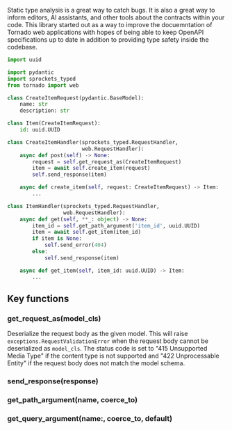 Static type analysis is a great way to catch bugs. It is also a great way to inform editors, AI assistants, and other
tools about the contracts within your code. This library started out as a way to improve the docuemntation of Tornado
web applications with hopes of being able to keep OpenAPI specifications up to date in addition to providing type
safety inside the codebase.

```python
import uuid

import pydantic
import sprockets_typed
from tornado import web

class CreateItemRequest(pydantic.BaseModel):
    name: str
    description: str

class Item(CreateItemRequest):
    id: uuid.UUID

class CreateItemHandler(sprockets_typed.RequestHandler,
                        web.RequestHandler):
    async def post(self) -> None:
        request = self.get_request_as(CreateItemRequest)
        item = await self.create_item(request)
        self.send_response(item)

    async def create_item(self, request: CreateItemRequest) -> Item:
        ...

class ItemHandler(sprockets_typed.RequestHandler,
                  web.RequestHandler):
    async def get(self, **_: object) -> None:
        item_id = self.get_path_argument('item_id', uuid.UUID)
        item = await self.get_item(item_id)
        if item is None:
            self.send_error(404)
        else:
            self.send_response(item)

    async def get_item(self, item_id: uuid.UUID) -> Item:
        ...
```

## Key functions

### get_request_as(model_cls)
Deserialize the request body as the given model. This will raise `exceptions.RequestValidationError` when the request
body cannot be deserialized as `model_cls`. The status code is set to "415 Unsupported Media Type" if the content type
is not supported and "422 Unprocessable Entity" if the request body does not match the model schema.

### send_response(response)
### get_path_argument(name, coerce_to)
### get_query_argument(name:, coerce_to, default)
